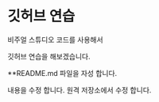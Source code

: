  
 
 
 # 깃허브 연습

 비주얼 스튜디오 코드를 사용해서 

 깃허브 연습을 해보겠습니다. 

 **README.md 파일을 자성 합니다. 
 
 내용을 수정 합니다. 
 원격 저장소에서 수정 합니다. 

